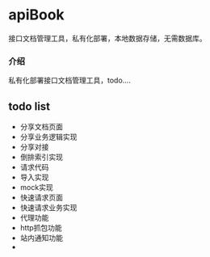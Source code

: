 # apiBook
接口文档管理工具，私有化部署，本地数据存储，无需数据库。

### 介绍
私有化部署接口文档管理工具，todo....

## todo list
- 分享文档页面
- 分享业务逻辑实现
- 分享对接
- 倒排索引实现
- 请求代码
- 导入实现
- mock实现
- 快速请求页面
- 快速请求业务实现
- 代理功能
- http抓包功能
- 站内通知功能
- 